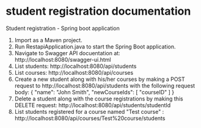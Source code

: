 # student registration documentation
Student registration - Spring boot application

1. Import as a Maven project.
2. Run RestapiApplication.java to start the Spring Boot application.
3. Navigate to Swagger API docuentation at: http://localhost:8080/swagger-ui.html
4. List students: http://localhost:8080/api/students
5. List courses: http://localhost:8080/api/courses
6. Create a new student along with his/her courses by making a POST request to http://localhost:8080/api/students with the following request body:
{
   "name": "John Smith",
  "newCourseIds": [
    "courseID"
  ]
}
7. Delete a student along with the course registrations by making this DELETE request: http://localhost:8080/api/students/studentId
4. List students registered for a course named "Test course" : http://localhost:8080/api/courses/Test%20course/students

